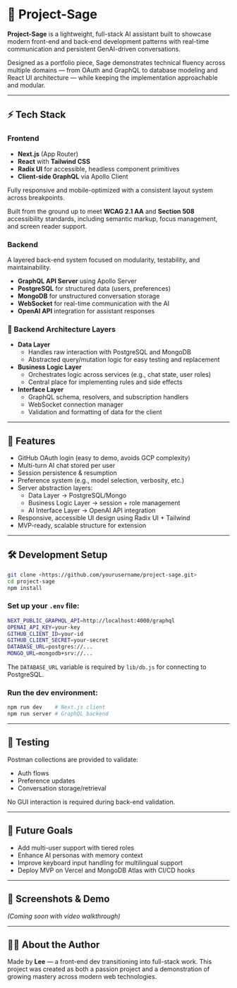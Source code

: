 # 🧠 Project-Sage

**Project-Sage** is a lightweight, full-stack AI assistant built to showcase modern front-end and back-end development patterns with real-time communication and persistent GenAI-driven conversations.

Designed as a portfolio piece, Sage demonstrates technical fluency across multiple domains — from OAuth and GraphQL to database modeling and React UI architecture — while keeping the implementation approachable and modular.

---

## ⚡ Tech Stack

### Frontend

- **Next.js** (App Router)
- **React** with **Tailwind CSS**
- **Radix UI** for accessible, headless component primitives
- **Client-side GraphQL** via Apollo Client

Fully responsive and mobile-optimized with a consistent layout system across breakpoints.

Built from the ground up to meet **WCAG 2.1 AA** and **Section 508** accessibility standards, including semantic markup, focus management, and screen reader support.

### Backend

A layered back-end system focused on modularity, testability, and maintainability.

- **GraphQL API Server** using Apollo Server
- **PostgreSQL** for structured data (users, preferences)
- **MongoDB** for unstructured conversation storage
- **WebSocket** for real-time communication with the AI
- **OpenAI API** integration for assistant responses

### 🧱 Backend Architecture Layers

- **Data Layer**
  - Handles raw interaction with PostgreSQL and MongoDB
  - Abstracted query/mutation logic for easy testing and replacement
- **Business Logic Layer**
  - Orchestrates logic across services (e.g., chat state, user roles)
  - Central place for implementing rules and side effects
- **Interface Layer**
  - GraphQL schema, resolvers, and subscription handlers
  - WebSocket connection manager
  - Validation and formatting of data for the client

---

## 🔑 Features

- GitHub OAuth login (easy to demo, avoids GCP complexity)
- Multi-turn AI chat stored per user
- Session persistence & resumption
- Preference system (e.g., model selection, verbosity, etc.)
- Server abstraction layers:
  - Data Layer → PostgreSQL/Mongo
  - Business Logic Layer → session + role management
  - AI Interface Layer → OpenAI API integration
- Responsive, accessible UI design using Radix UI + Tailwind
- MVP-ready, scalable structure for extension

---

## 🛠 Development Setup

```bash
git clone <https://github.com/yourusername/project-sage.git>
cd project-sage
npm install

```

### Set up your `.env` file:

```bash
NEXT_PUBLIC_GRAPHQL_API=http://localhost:4000/graphql
OPENAI_API_KEY=your-key
GITHUB_CLIENT_ID=your-id
GITHUB_CLIENT_SECRET=your-secret
DATABASE_URL=postgres://...
MONGO_URL=mongodb+srv://...
```

The `DATABASE_URL` variable is required by `lib/db.js` for connecting to PostgreSQL.

### Run the dev environment:

```bash
npm run dev    # Next.js client
npm run server # GraphQL backend
```

---

## 🧪 Testing

Postman collections are provided to validate:

- Auth flows
- Preference updates
- Conversation storage/retrieval

No GUI interaction is required during back-end validation.

---

## 🧱 Future Goals

- Add multi-user support with tiered roles
- Enhance AI personas with memory context
- Improve keyboard input handling for multilingual support
- Deploy MVP on Vercel and MongoDB Atlas with CI/CD hooks

---

## 📸 Screenshots & Demo

_(Coming soon with video walkthrough)_

---

## 🙋‍♂️ About the Author

Made by **Lee** — a front-end dev transitioning into full-stack work. This project was created as both a passion project and a demonstration of growing mastery across modern web technologies.
